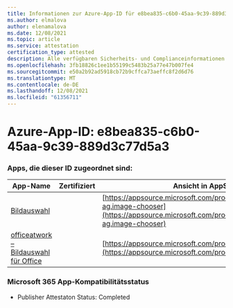 ```yaml
---
title: Informationen zur Azure-App-ID für e8bea835-c6b0-45aa-9c39-889d3c77d5a3
ms.author: elmalova
author: elenamalova
ms.date: 12/08/2021
ms.topic: article
ms.service: attestation
certification_type: attested
description: Alle verfügbaren Sicherheits- und Complianceinformationen für e8bea835-c6b0-45aa-9c39-889d3c77d5a3.
ms.openlocfilehash: 3fb18826c1ee1b55199c5483b25a77e47b007fe4
ms.sourcegitcommit: e50a2b92ad5918cb72b9cffca73aeffc8f2d6d76
ms.translationtype: MT
ms.contentlocale: de-DE
ms.lasthandoff: 12/08/2021
ms.locfileid: "61356711"
---
```

# <a name="azure-app-id-e8bea835-c6b0-45aa-9c39-889d3c77d5a3"></a>Azure-App-ID: e8bea835-c6b0-45aa-9c39-889d3c77d5a3


### <a name="apps-associated-with-this-id"></a>Apps, die dieser ID zugeordnet sind:
| **App-Name** | **Zertifiziert** | **Ansicht in AppSource** |
|--------------|---------------|-----------------------|
| [Bildauswahl](https://docs.microsoft.com/microsoft-365-app-certification/forward/officeatwork-ag.image-chooser) |  | [https://appsource.microsoft.com/product/office/officeatwork-ag.image-chooser](https://appsource.microsoft.com/product/office/officeatwork-ag.image-chooser) |
| [officeatwork – Bildauswahl für Office](https://docs.microsoft.com/microsoft-365-app-certification/forward/WA200002683) |  | [https://appsource.microsoft.com/product/office/WA200002683](https://appsource.microsoft.com/product/office/WA200002683) |

### <a name="microsoft-365-app-compliance-status"></a>Microsoft 365 App-Kompatibilitätsstatus
- Publisher Attestaton Status: Completed
